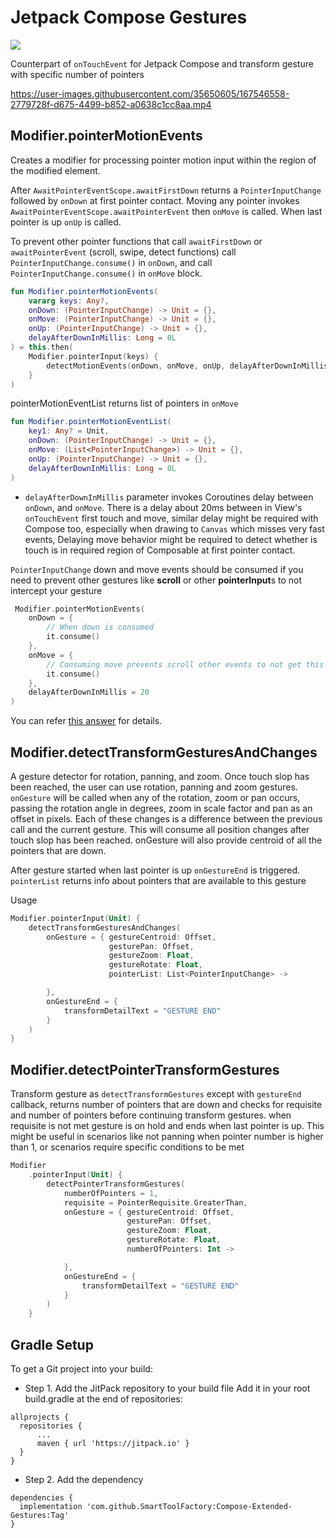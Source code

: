 # Jetpack Compose Gestures

[![](https://jitpack.io/v/SmartToolFactory/Compose-Extended-Gestures.svg)](https://jitpack.io/#SmartToolFactory/Compose-Extended-Gestures)

Counterpart of `onTouchEvent` for Jetpack Compose and transform gesture with specific number of
pointers


https://user-images.githubusercontent.com/35650605/167546558-2779728f-d675-4499-b852-a0638c1cc8aa.mp4




## Modifier.pointerMotionEvents

Creates a modifier for processing pointer motion input within the region of the modified element.

After `AwaitPointerEventScope.awaitFirstDown` returns a `PointerInputChange` followed by `onDown` 
 at first pointer contact. Moving any pointer
invokes `AwaitPointerEventScope.awaitPointerEvent` then `onMove` is called. When last pointer is
up `onUp` is called. 

To prevent other pointer functions that call `awaitFirstDown`
or `awaitPointerEvent` (scroll, swipe, detect functions) 
call `PointerInputChange.consume()` in `onDown`, and
call `PointerInputChange.consume()` in `onMove` block.

```kotlin
fun Modifier.pointerMotionEvents(
    vararg keys: Any?,
    onDown: (PointerInputChange) -> Unit = {},
    onMove: (PointerInputChange) -> Unit = {},
    onUp: (PointerInputChange) -> Unit = {},
    delayAfterDownInMillis: Long = 0L
) = this.then(
    Modifier.pointerInput(keys) {
        detectMotionEvents(onDown, onMove, onUp, delayAfterDownInMillis)
    }
)
```

pointerMotionEventList returns list of pointers in `onMove`

```kotlin
fun Modifier.pointerMotionEventList(
    key1: Any? = Unit,
    onDown: (PointerInputChange) -> Unit = {},
    onMove: (List<PointerInputChange>) -> Unit = {},
    onUp: (PointerInputChange) -> Unit = {},
    delayAfterDownInMillis: Long = 0L
) 
```

* `delayAfterDownInMillis` parameter invokes Coroutines delay between `onDown`, and `onMove`.
  There is a delay about 20ms between in View's `onTouchEvent` first touch and move, similar delay might
  be required with Compose too, especially when drawing to `Canvas` which misses very fast events,
  Delaying move behavior might be required to detect whether is touch is in
  required region of Composable at first pointer contact.

`PointerInputChange` down and move events should be consumed if you need to prevent other gestures
like **scroll** or other **pointerInput**s to not intercept your gesture

```kotlin
 Modifier.pointerMotionEvents(
    onDown = {
        // When down is consumed
        it.consume()
    },
    onMove = {
        // Consuming move prevents scroll other events to not get this move event
        it.consume()
    },
    delayAfterDownInMillis = 20
)
```

You can refer [this answer](https://stackoverflow.com/a/70847531/5457853) for details.

## Modifier.detectTransformGesturesAndChanges

A gesture detector for rotation, panning, and zoom. Once touch slop has been reached, the user can
use rotation, panning and zoom gestures. `onGesture` will be called when any of the rotation, zoom
or pan occurs, passing the rotation angle in degrees, zoom in scale factor and pan as an offset in
pixels. Each of these changes is a difference between the previous call and the current gesture.
This will consume all position changes after touch slop has been reached. onGesture will also
provide centroid of all the pointers that are down.

After gesture started when last pointer is up `onGestureEnd` is triggered.
`pointerList` returns info about pointers that are available to this gesture

Usage

```kotlin
Modifier.pointerInput(Unit) {
    detectTransformGesturesAndChanges(
        onGesture = { gestureCentroid: Offset,
                      gesturePan: Offset,
                      gestureZoom: Float,
                      gestureRotate: Float,
                      pointerList: List<PointerInputChange> ->

        },
        onGestureEnd = {
            transformDetailText = "GESTURE END"
        }
    )
}
```

## Modifier.detectPointerTransformGestures
Transform gesture as `detectTransformGestures` except with `gestureEnd` callback, returns
number of pointers that are down and checks for requisite and number of pointers before continuing
transform gestures. when requisite is not met gesture is on hold and ends when last pointer
is up. This might be useful in scenarios like not panning when pointer number is higher than 1,
or scenarios require specific conditions to be met

```kotlin
Modifier
    .pointerInput(Unit) {
        detectPointerTransformGestures(
            numberOfPointers = 1,
            requisite = PointerRequisite.GreaterThan,
            onGesture = { gestureCentroid: Offset,
                          gesturePan: Offset,
                          gestureZoom: Float,
                          gestureRotate: Float,
                          numberOfPointers: Int ->

            },
            onGestureEnd = {
                transformDetailText = "GESTURE END"
            }
        )
    }
```

## Gradle Setup

To get a Git project into your build:

* Step 1. Add the JitPack repository to your build file Add it in your root build.gradle at the end
  of repositories:

```
allprojects {
  repositories {
      ...
      maven { url 'https://jitpack.io' }
  }
}
```

* Step 2. Add the dependency

```
dependencies {
  implementation 'com.github.SmartToolFactory:Compose-Extended-Gestures:Tag'
}
```
